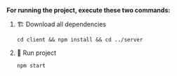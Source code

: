 **For running the project, execute these two commands:**

1. 🏗 Download all dependencies
   ```
   cd client && npm install && cd ../server
   ```
2. 🏁 Run project
   ```
   npm start
   ```
